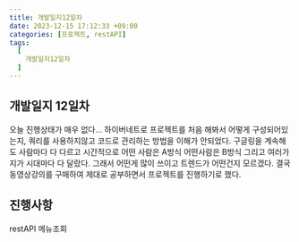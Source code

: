 ```yaml
---
title: 개발일지12일차
date: 2023-12-15 17:12:33 +09:00
categories: [프로젝트, restAPI]
tags:
  [
    개발일지12일차
  ]
---
```


## 개발일지 12일차
<p>오늘 진행상태가 매우 없다... 하이버네트로 프로젝트를 처음 해봐서 어떻게 구성되어있는지, 쿼리를 사용하지않고 코드로 관리하는 방법을 이해가 안되었다. 구글링을 계속해도 사람마다 다 다르고 
시간적으로 어떤 사람은 A방식 어떤사람은 B방식 그리고 여러가지가 시대마다 다 달랐다. 그래서 어떤게 많이 쓰이고 트렌드가 어떤건지 모르겠다. 결국 동영상강의를 구매하여 제대로 공부하면서 프로젝트를
진행하기로 했다.  </p>

## 진행사항

<p>restAPI 메뉴조회 </p>







